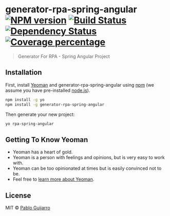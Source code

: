 # generator-rpa-spring-angular [![NPM version][npm-image]][npm-url] [![Build Status][travis-image]][travis-url] [![Dependency Status][daviddm-image]][daviddm-url] [![Coverage percentage][coveralls-image]][coveralls-url]
> Generator For RPA - Spring Angular Project

## Installation

First, install [Yeoman](http://yeoman.io) and generator-rpa-spring-angular using [npm](https://www.npmjs.com/) (we assume you have pre-installed [node.js](https://nodejs.org/)).

```bash
npm install -g yo
npm install -g generator-rpa-spring-angular
```

Then generate your new project:

```bash
yo rpa-spring-angular
```

## Getting To Know Yeoman

 * Yeoman has a heart of gold.
 * Yeoman is a person with feelings and opinions, but is very easy to work with.
 * Yeoman can be too opinionated at times but is easily convinced not to be.
 * Feel free to [learn more about Yeoman](http://yeoman.io/).

## License

MIT © [Pablo Guijarro]()


[npm-image]: https://badge.fury.io/js/generator-rpa-spring-angular.svg
[npm-url]: https://npmjs.org/package/generator-rpa-spring-angular
[travis-image]: https://travis-ci.org/sky10p/generator-rpa-spring-angular.svg?branch=master
[travis-url]: https://travis-ci.org/sky10p/generator-rpa-spring-angular
[daviddm-image]: https://david-dm.org/sky10p/generator-rpa-spring-angular.svg?theme=shields.io
[daviddm-url]: https://david-dm.org/sky10p/generator-rpa-spring-angular
[coveralls-image]: https://coveralls.io/repos/sky10p/generator-rpa-spring-angular/badge.svg
[coveralls-url]: https://coveralls.io/r/sky10p/generator-rpa-spring-angular
